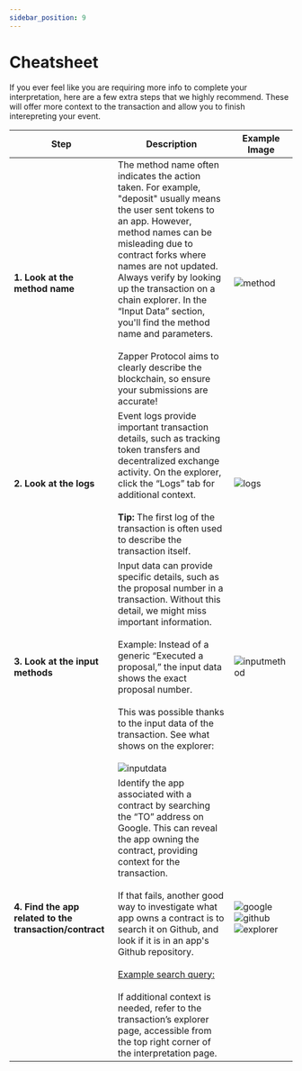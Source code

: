 ```yaml
---
sidebar_position: 9
---
```


# Cheatsheet

If you ever feel like you are requiring more info to complete your interpretation, here are a few extra steps that we highly recommend. These will offer more context to the transaction and allow you to finish interepreting your event. 

| **Step**                                   | **Description**                                                                                                                                                                                                                                                                                                                                                                                                                                                                                                                                                                                                                                                              | **Example Image**                                 |
|--------------------------------------------|------------------------------------------------------------------------------------------------------------------------------------------------------------------------------------------------------------------------------------------------------------------------------------------------------------------------------------------------------------------------------------------------------------------------------------------------------------------------------------------------------------------------------------------------------------------------------------------------------------------------------------------------------------------------------|---------------------------------------------------|
| **1. Look at the method name**             | The method name often indicates the action taken. For example, "deposit" usually means the user sent tokens to an app. However, method names can be misleading due to contract forks where names are not updated. Always verify by looking up the transaction on a chain explorer. In the “Input Data” section, you'll find the method name and parameters. <br><br>Zapper Protocol aims to clearly describe the blockchain, so ensure your submissions are accurate!                                                                                                                                                                                   | ![method](/img/assets/methodname.png)             |
| **2. Look at the logs**                    | Event logs provide important transaction details, such as tracking token transfers and decentralized exchange activity. On the explorer, click the “Logs” tab for additional context. <br><br>**Tip:** The first log of the transaction is often used to describe the transaction itself.                                                                                                                                                                                                                                                                                                                                                                                  | ![logs](/img/assets/logs1.png)                    |
| **3. Look at the input methods**           | Input data can provide specific details, such as the proposal number in a transaction. Without this detail, we might miss important information. <br><br>Example: Instead of a generic “Executed a proposal,” the input data shows the exact proposal number. <br><br>This was possible thanks to the input data of the transaction. See what shows on the explorer: <br><br>![inputdata](/img/assets/inputdata.png)                                                                                                                                                                                                                                                                                                    | ![inputmethod](/img/assets/inputmethod.png)       |
| **4. Find the app related to the transaction/contract** | Identify the app associated with a contract by searching the “TO” address on Google. This can reveal the app owning the contract, providing context for the transaction. <br><br>If that fails, another good way to investigate what app owns a contract is to search it on Github, and look if it is in an app's Github repository. <br><br>[Example search query:](https://github.com/search?q=0x6774Bcbd5ceCeF1336b5300fb5186a12DDD8b367&type=code) <br><br>If additional context is needed, refer to the transaction’s explorer page, accessible from the top right corner of the interpretation page. | ![google](/img/assets/googlesearch.png) <br> ![github](/img/assets/githubsearch.png) <br> ![explorer](/img/assets/explorer.png) |


